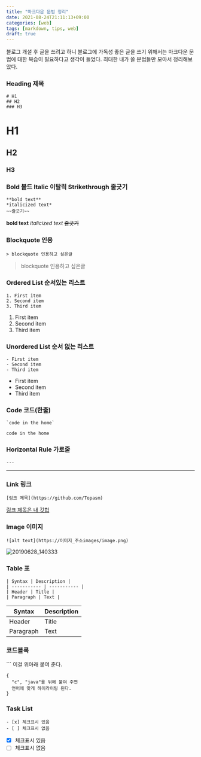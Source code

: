 ```yaml
---
title: "마크다운 문법 정리"
date: 2021-08-24T21:11:13+09:00
categories: [web]
tags: [markdown, tips, web]
draft: true
---
```



블로그 개설 후 글을 쓰려고 하니 블로그에 가독성 좋은 글을 쓰기 위해서는 마크다운 문법에 대한 복습이 필요하다고 생각이 들었다. 최대한 내가 쓸 문법들만 모아서 정리해보았다.


### Heading 제목
```
# H1   
## H2 
### H3
```
# H1   
## H2 
### H3  

### Bold 볼드 Italic 이탈릭 Strikethrough 줄긋기
```
**bold text**
*italicized text*
~~줄긋기~~
```
**bold text**
*italicized text*
~~줄긋기~~
### Blockquote 인용
```
> blockquote 인용하고 싶은글
```
> blockquote 인용하고 싶은글
### Ordered List 순서있는 리스트
```
1. First item
2. Second item
3. Third item
```
1. First item
2. Second item
3. Third item

### Unordered List 순서 없는 리스트
```
- First item
- Second item
- Third item
```
- First item
- Second item
- Third item
### Code 코드(한줄)
```
`code in the home`
```
`code in the home`
### Horizontal Rule 가로줄
```
---
```
---
### Link 링크
```
[링크 제목](https://github.com/Topasm)
```
[링크 제목은 내 깃헙](https://github.com/Topasm)
### Image 이미지
```
![alt text](https://이미지_주소images/image.png)
```
![20190628_140333](https://user-images.githubusercontent.com/24962064/123507466-8b996a80-d6a4-11eb-8924-91e980d115ab.jpg)


### Table 표
```
| Syntax | Description |
| ----------- | ----------- |
| Header | Title |
| Paragraph | Text |
```

| Syntax | Description |
| ----------- | ----------- |
| Header | Title |
| Paragraph | Text |
### 코드블록
\``` 이걸 위아래 붙여 준다.
```
{
  "c", "java"를 뒤에 붙여 주면
  언어에 맞게 하이라이팅 된다.
}
```


### Task List
```
- [x] 체크표시 있음
- [ ] 체크표시 없음
```

- [x] 체크표시 있음
- [ ] 체크표시 없음